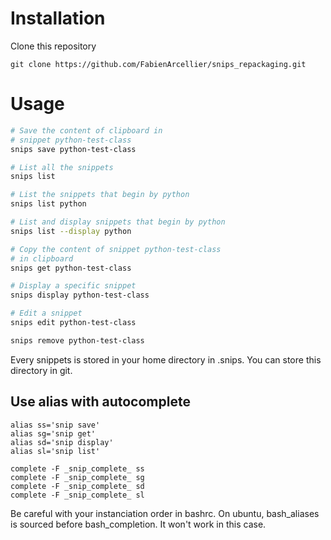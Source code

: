 Installation
=============

Clone this repository

    git clone https://github.com/FabienArcellier/snips_repackaging.git

Usage
======

```bash
# Save the content of clipboard in
# snippet python-test-class
snips save python-test-class

# List all the snippets
snips list

# List the snippets that begin by python
snips list python

# List and display snippets that begin by python
snips list --display python

# Copy the content of snippet python-test-class
# in clipboard
snips get python-test-class

# Display a specific snippet
snips display python-test-class

# Edit a snippet
snips edit python-test-class

snips remove python-test-class
```

Every snippets is stored in your home directory in .snips.
You can store this directory in git.

Use alias with autocomplete
----------------------------

    alias ss='snip save'
    alias sg='snip get'
    alias sd='snip display'
    alias sl='snip list'

    complete -F _snip_complete_ ss
    complete -F _snip_complete_ sg
    complete -F _snip_complete_ sd
    complete -F _snip_complete_ sl

Be careful with your instanciation order in bashrc. On ubuntu,
bash_aliases is sourced before bash_completion. It won't work in this
case.
